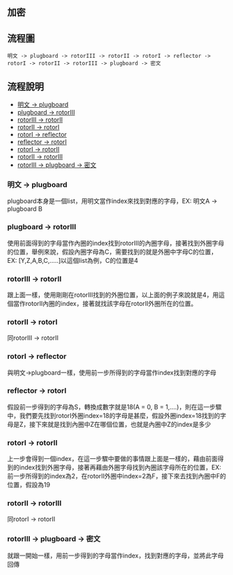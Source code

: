 ## 加密
## 流程圖
```
明文 -> plugboard -> rotorIII -> rotorII -> rotorI -> reflector -> rotorI -> rotorII -> rotorIII -> plugboard -> 密文	
```

## 流程說明
- [明文 -> plugboard](##明文---plugboard)
- [plugboard -> rotorIII](#plugboard---rotorIII)
- [rotorIII -> rotorII](#rotorIII---rotorII)
- [rotorII -> rotorI](#rotorII---rotorI)
- [rotorI -> reflector](#rotorI---reflector)
- [reflector -> rotorI](#reflector---rotorI)
- [rotorI -> rotorII](#rotorI---rotorII)
- [rotorII -> rotorIII](#rotorII---rotorIII)
- [rotorIII -> plugboard -> 密文](#rotorIII---plugboard---密文)

### 明文 -> plugboard
plugboard本身是一個list，用明文當作index來找到對應的字母，EX: 明文A -> plugboard B
### plugboard -> rotorIII
使用前面得到的字母當作內圈的index找到rotorIII的內圈字母，接著找到外圈字母的位置，舉例來說，假設內圈字母為C，需要找到的就是外圈中字母C的位置，EX: [Y,Z,A,B,C,.....]以這個list為例，C的位置是4
### rotorIII -> rotorII
跟上面一樣，使用剛剛在rotorIII找到的外圈位置，以上面的例子來說就是4，用這個當作rotorII內圈的index，接著就找該字母在rotorII外圈所在的位置。
### rotorII -> rotorI
同rotorIII -> rotorII
### rotorI -> reflector
與明文->plugboard一樣，使用前一步所得到的字母當作index找到對應的字母
### reflector -> rotorI
假設前一步得到的字母為S，轉換成數字就是18(A = 0, B = 1,....)，則在這一步驟中，我們要先找到rotorI外圈index=18的字母是甚麼，假設外圈index=18找到的字母是Z，接下來就是找到內圈中Z在哪個位置，也就是內圈中Z的index是多少
### rotorI -> rotorII
上一步會得到一個index，在這一步驟中要做的事情跟上面是一樣的，藉由前面得到的index找到外圈字母，接著再藉由外圈字母找到內圈該字母所在的位置，EX: 前一步所得到的index為2，在rotorII外圈中index=2為F，接下來去找到內圈中F的位置，假設為19
### rotorII -> rotorIII
同rotorI -> rotorII
### rotorIII -> plugboard -> 密文
就跟一開始一樣，用前一步得到的字母當作index，找到對應的字母，並將此字母回傳

